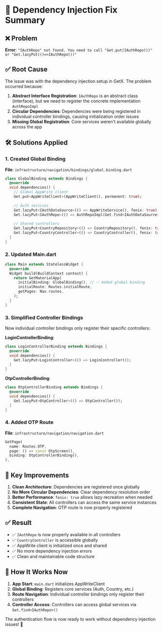 # 🔧 Dependency Injection Fix Summary

## ❌ Problem

**Error**: `"IAuthRepo" not found. You need to call "Get.put(IAuthRepo())" or "Get.lazyPut(()=>IAuthRepo())"`

## ✅ Root Cause

The issue was with the dependency injection setup in GetX. The problem occurred because:

1. **Abstract Interface Registration**: `IAuthRepo` is an abstract class (interface), but we need to register the concrete implementation `AuthRepoImpl`
2. **Circular Dependencies**: Dependencies were being registered in individual controller bindings, causing initialization order issues
3. **Missing Global Registration**: Core services weren't available globally across the app

## 🛠️ Solutions Applied

### 1. Created Global Binding

**File**: `infrastructure/navigation/bindings/global.binding.dart`

```dart
class GlobalBinding extends Bindings {
  @override
  void dependencies() {
    // Global AppWrite client
    Get.put<AppWriteClient>(AppWriteClient(), permanent: true);
    
    // Auth services
    Get.lazyPut<IAuthDataSource>(() => AppWriteService(), fenix: true);
    Get.lazyPut<IAuthRepo>(() => AuthRepoImpl(Get.find<IAuthDataSource>()), fenix: true);
    
    // Shared controllers
    Get.lazyPut<CountryRepository>(() => CountryRepository(), fenix: true);
    Get.lazyPut<CountryController>(() => CountryController(), fenix: true);
  }
}
```

### 2. Updated Main.dart

```dart
class Main extends StatelessWidget {
  @override
  Widget build(BuildContext context) {
    return GetMaterialApp(
      initialBinding: GlobalBinding(), // ✅ Added global binding
      initialRoute: Routes.initialRoute,
      getPages: Nav.routes,
    );
  }
}
```

### 3. Simplified Controller Bindings

Now individual controller bindings only register their specific controllers:

**LoginControllerBinding**:

```dart
class LoginControllerBinding extends Bindings {
  @override
  void dependencies() {
    Get.lazyPut<LoginController>(() => LoginController());
  }
}
```

**OtpControllerBinding**:

```dart
class OtpControllerBinding extends Bindings {
  @override
  void dependencies() {
    Get.lazyPut<OtpController>(() => OtpController());
  }
}
```

### 4. Added OTP Route

**File**: `infrastructure/navigation/navigation.dart`

```dart
GetPage(
  name: Routes.OTP,
  page: () => const OtpScreen(),
  binding: OtpControllerBinding(),
),
```

## 🎯 Key Improvements

1. **Clean Architecture**: Dependencies are registered once globally
2. **No More Circular Dependencies**: Clear dependency resolution order
3. **Better Performance**: `fenix: true` allows lazy recreation when needed
4. **Consistent State**: All controllers can access the same service instances
5. **Complete Navigation**: OTP route is now properly registered

## ✅ Result

- ✅ `IAuthRepo` is now properly available in all controllers
- ✅ `CountryController` is accessible globally
- ✅ AppWrite client is initialized once and shared
- ✅ No more dependency injection errors
- ✅ Clean and maintainable code structure

## 🚀 How It Works Now

1. **App Start**: `main.dart` initializes AppWriteClient
2. **Global Binding**: Registers core services (Auth, Country, etc.)
3. **Route Navigation**: Individual controller bindings only register their controllers
4. **Controller Access**: Controllers can access global services via `Get.find<IAuthRepo>()`

The authentication flow is now ready to work without dependency injection issues! 🎉
